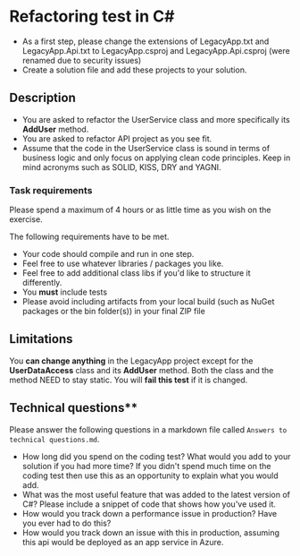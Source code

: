 # Refactoring test in C#

- As a first step, please change the extensions of LegacyApp.txt and LegacyApp.Api.txt to LegacyApp.csproj and LegacyApp.Api.csproj (were renamed due to security issues)
- Create a solution file and add these projects to your solution.

## Description

- You are asked to refactor the UserService class and more specifically its **AddUser** method.
- You are asked to refactor API project as you see fit.
- Assume that the code in the UserService class is sound in terms of business logic and only focus on applying clean code principles. Keep in mind acronyms such as SOLID, KISS, DRY and YAGNI.

### **Task requirements**

Please spend a maximum of 4 hours or as little time as you wish on the exercise.

The following requirements have to be met.

- Your code should compile and run in one step.
- Feel free to use whatever libraries / packages you like.
- Feel free to add additional class libs if you'd like to structure it differently.
- You **must** include tests
- Please avoid including artifacts from your local build (such as NuGet packages or the bin folder(s)) in your final ZIP file

## Limitations

You **can change anything** in the LegacyApp project except for the **UserDataAccess** class and its **AddUser** method. Both the class and the method NEED to stay static. You will **fail this test** if it is changed.

## Technical questions**

Please answer the following questions in a markdown file called `Answers to technical questions.md`.

- How long did you spend on the coding test? What would you add to your solution if you had more time? If you didn't spend much time on the coding test then use this as an opportunity to explain what you would add.
- What was the most useful feature that was added to the latest version of C#? Please include a snippet of code that shows how you've used it.
- How would you track down a performance issue in production? Have you ever had to do this?
- How would you track down an issue with this in production, assuming this api would be deployed as an app service in Azure.
